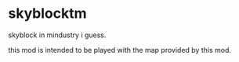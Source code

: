 # skyblocktm
skyblock in mindustry i guess.

this mod is intended to be played with the map provided by this mod.